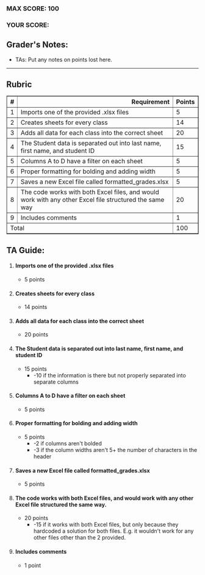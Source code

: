 ### MAX SCORE: 100
### YOUR SCORE:  
## Grader's Notes:
- TAs: Put any notes on points lost here.
---
## Rubric

<table border="1" class="dataframe">
  <thead>
    <tr style="text-align: right;">
      <th>#</th>
      <th>Requirement</th>
      <th>Points</th>
    </tr>
  </thead>
  <tbody>
    <tr>
      <td>1</td>
      <td>Imports one of the provided .xlsx files</td>
      <td>5</td>
    </tr>
    <tr>
      <td>2</td>
      <td>Creates sheets for every class</td>
      <td>14</td>
    </tr>
    <tr>
      <td>3</td>
      <td>Adds all data for each class into the correct sheet</td>
      <td>20</td>
    </tr>
    <tr>
      <td>4</td>
      <td>The Student data is separated out into last name, first name, and student ID</td>
      <td>15</td>
    </tr>
    <tr>
      <td>5</td>
      <td>Columns A to D have a filter on each sheet</td>
      <td>5</td>
    </tr>
    <tr>
      <td>6</td>
      <td>Proper formatting for bolding and adding width</td>
      <td>5</td>
    </tr>
    <tr>
      <td>7</td>
      <td>Saves a new Excel file called formatted_grades.xlsx</td>
      <td>5</td>
    </tr>
    <tr>
      <td>8</td>
      <td>The code works with both Excel files, and would work with any other Excel file structured the same way</td>
      <td>20</td>
    </tr>
    <tr>
      <td>9</td>
      <td>Includes comments</td>
      <td>1</td>
    </tr>
    <tr>
      <td colspan="2">Total</td>
      <td>100</td>
    </tr>
  </tbody>
</table>

## TA Guide:

1. #### Imports one of the provided .xlsx files
    - 5 points

2. #### Creates sheets for every class
    - 14 points

3. #### Adds all data for each class into the correct sheet
    - 20 points

4. #### The Student data is separated out into last name, first name, and student ID
    - 15 points
      - -10 if the information is there but not properly separated into separate columns
5. #### Columns A to D have a filter on each sheet
    - 5 points

6. #### Proper formatting for bolding and adding width
    - 5 points
      - -2 if columns aren't bolded
      - -3 if the column widths aren't 5+ the number of characters in the header

7. #### Saves a new Excel file called formatted_grades.xlsx
    - 5 points

8. #### The code works with both Excel files, and would work with any other Excel file structured the same way.
    - 20 points
        - -15 if it works with both Excel files, but only because they hardcoded a solution for both files. E.g. it wouldn't work for any other files other than the 2 provided.

9. #### Includes comments
    - 1 point


